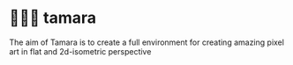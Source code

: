 # 👩🏻‍🎨 tamara
The aim of Tamara is to create a full environment for creating amazing pixel art in flat and 2d-isometric perspective
